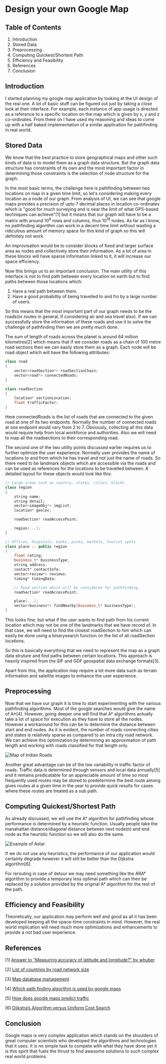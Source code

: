 # Design your own Google Map

## Table of Contents
1. Introduction
2. Stored Data
3. Preprocessing
4. Computing Quickest/Shortest Path
6. Efficiency and Feasibility
7. References
8. Conclusion

## Introduction
I started planning my google map application by looking at the UI design of the real one. A lot of basic stuff can be figured out just by taking a close look at their interface. For example, each instance of app usage is directed as a reference to a specific location on the map which is given by x, y and z co-ordinates. From there on I have used my reasoning and ideas to come up with a half baked implementation of a similar application for pathfinding in real world.

## Stored Data
We know that the best practice to store geographical maps and other such kinds of data is to model them as a graph data structure. But the graph data structure has constraints of its own and the most important factor in determining those constraints is the selection of node structure for the graph.

In the most basic terms, the challenge here is pathfinding between two locations on map in a given time limit, so let's considering making every location as a node of our graph. From analysis of UI, we can see that google maps provides a precision of upto 7 decimal places in location co-ordinates which is "good for much surveying and is near the limit of what GPS-based techniques can achieve"[1] but it means that our graph will have to be a matrix with around 10<sup>9</sup> rows and columns, thus 10<sup>18</sup> nodes. As far as I know, no pathfinding algorithm can work in a decent time limit without wasting a ridiculous amount of memory space for this kind of graph so this will definitely not work.

An improvisation would be to consider blocks of fixed and larger surface area as nodes and collectively store their information. As a lot of area in these blocks will have sparse information linked to it, it will increase our space efficiency.

Now this brings us to an important conclusion. The main utility of this interface is not to find path between every location on earth but to find paths between those locations which:

1) Have a real path between them.
2) Have a good probabiltiy of being travelled to and fro by a large number of users.

So this means that the most important part of our graph needs to be the roads(or routes in general, if considering air and sea travel also). If we can successfully store the information of these roads and use it to solve the challenge of pathfinding then we are pretty much done.

The sum of length of roads across the planet is around 64 million kilometres[2] which means that if we consider roads as a chain of 100 metre road sections then we can easily store them as a graph. Each node will be road object which will have the following attributes:

```C++
class road
{
    vector<roadSection*> roadSectionChain;
    vector<road*> connectedRoads;
}

class roadSection
{
    location* sectionLocation;
    float trafficFactor;
}

```

Here connectedRoads is the list of roads that are connected to the given road at one of its two endpoints. Normally the number of connected roads at one endpoint would vary from 2 to 7. Obviously, collecting all this data would require help from local workforce and authorities. Also we will need to map all the roadsections to their corresponding road.

The second one of the two utility points discussed earlier requires us to further optimize the user experience. Normally user provides the name of locations to and from which he has travel and not just the name of roads. So there need to be landmark objects which are accessible via the roads and can be used as references for the locations to be travelled between. A detailed layout for these objects would look like this:

```C++
// Large areas such as country, states, cities, blocks
class region
{
    string name;
    string detail;
    vector<imageObj*> imgList;
    location* geoloc;

    roadSection* roadAccessPoint;

    region(...);
}

// Offices, hospitals, banks, parks, markets, tourist spots
class place :: public region
{
    float rating;
    business_t* businessType;
    string address;
    contact* contactInfo;
    vector<review*> reviews;
    timing* timingData;

    // Road section which will be considered for pathfinding
    roadSection* roadAccessPoint;

    place(...);
    vector<business*> findNearby(business_t* businessType);
}
```

This looks fine, but what if the user wants to find path from his current location which may not be one of the landmarks that we have record of. In that case, we will need to find the closest roadSection to him which can easily be done using a binarysearch function on the list of all roadSection locations.

So this is basically everything that we need to represent the map as a graph data struture and find paths between certain locations. This approach is heavily inspired from the SIF and GDF geospatial data exchange formats[3].

Apart from this, the application may require a lot more data such as terrain information and satellite images to enhance the user experience.

## Preprocessing
Now that we have our graph it is time to start experimenting with the various pathfinding algorithms. Most of the google searches would give the name of A*[4]. However, going deeper one will find that A* algorithms actually take a lot of space for execution as they have to store all the nodes. However a workaround for this can be to determine the distance between start and end nodes. As it is evident, the number of roads connecting cities and states is relatively sparse as compared to an intra city road network. We can achieve this optimization by determining an approximation of path length and working with roads classified for that length only.

![Map of Indian Roads](indiaroadmap.png)

Another great advantage can be of the low variability in traffic factor of roads. Traffic data is determined through sensors and local data annually[5] and it remains predicatable for an appreciable amount of time so most frequently used routes may be stored to predetermine the best route among gives routes at a given time in the year to provide quick results for cases where these routes are treated as a sub path.

## Computing Quickest/Shortest Path
As already discussed, we will use the A* algorithm for pathfinding whose performance is determined by a heuristic function. Usually people take the manahattan distance/diagonal distance between next node(n) and end node as the heuristic function so we will also do the same.

![Example of Astar](AstarExample.gif)

If we do not use any heuristics, the performance of our application would certainly degrade however it will still be better than the Dijkstra algortihm[6].

For rerouting in case of detour we may need something like the ARA* algorithm to provide a temporary less optimal path which can then be replaced by a solution provided by the original A* algorithm for the rest of the path.

## Efficiency and Feasibility
Theoretically, our application may perform well and good as all it has been developed keeping all the space-time constraints in mind.
However, the real world implication will need much more optimizations and enhancements to provide a not bad user experience.

## References
[1] [Answer to "Measuring accuracy of latitude and longitude?" by whuber](https://gis.stackexchange.com/questions/8650/measuring-accuracy-of-latitude-and-longitude)

[2] [List of countries by road network size](https://en.wikipedia.org/wiki/List_of_countries_by_road_network_size)

[3] [Map database management](https://en.wikipedia.org/wiki/Map_database_managementhttps://en.wikipedia.org/wiki/Map_database_management)

[4] [Which path finding algorithm is used by google maps](https://www.google.com/search?q=which+path+finding+algorithm+is+used+by+google+maps)

[5] [How does google maps predict traffic](https://electronics.howstuffworks.com/how-does-google-maps-predict-traffic.htm)

[6] [Dijkstra’s Algorithm versus Uniform Cost Search](https://www.aaai.org/ocs/index.php/SOCS/SOCS11/paper/viewFile/4017/4357)

## Conclusion
Google maps is very complex application which stands on the shoulders of great computer scientists who developed the algorithms and technologies that it uses. It is no simple task to compete with what they have done yet it is this spirit that fuels the thrust to find awesome solutions to such complex real world problems.